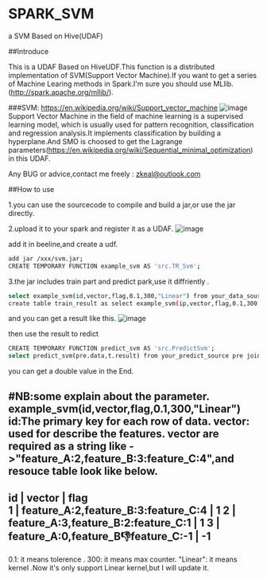 # SPARK_SVM
a SVM Based on  Hive(UDAF)

##Introduce

This is a UDAF Based on HiveUDF.This function is a distributed implementation of SVM(Support Vector Machine).If you want to get a series of Machine Learing methods in Spark.I'm sure you should use MLlib.(http://spark.apache.org/mllib/).

###SVM:
https://en.wikipedia.org/wiki/Support_vector_machine
![image](https://github.com/zkeal/SPARK_SVM/blob/master/src/ScreenShot/introduce.jpg)
Support Vector Machine in the field of machine learning is a supervised learning model, which is usually used for pattern recognition, classification and regression analysis.It implements classification by building a hyperplane.And SMO is choosed to get the Lagrange parameters(https://en.wikipedia.org/wiki/Sequential_minimal_optimization) in this UDAF.

Any BUG or advice,contact me freely : zkeal@outlook.com

##How to use 

1.you can use the sourcecode to compile and build a jar,or use the jar directly.

2.upload it to your spark and register it as a UDAF.
![image](https://github.com/zkeal/SPARK_SVM/blob/master/src/ScreenShot/example1.png)

add it in beeline,and create a udf.

```Bash
add jar /xxx/svm.jar;
CREATE TEMPORARY FUNCTION example_svm AS 'src.TR_Svm';
```
3.the jar includes train part and predict park,use it diffriently .

```Bash
select example_svm(id,vector,flag,0.1,300,"Linear") from your_data_source_table;
create table train_result as select example_svm(ip,vector,flag,0.1,300,"Linear") as result from your_data_source_table;
```
and you can get a result like this.
![image](https://github.com/zkeal/SPARK_SVM/blob/master/src/ScreenShot/example2.PNG)

then  use the result to redict
```Bash
CREATE TEMPORARY FUNCTION predict_svm AS 'src.PredictSvm';
select predict_svm(pre.data,t.result) from your_predict_source pre join(select result from train_result)t;
```
you can get a double value in the End.

#NB:some explain about the parameter.
example_svm(id,vector,flag,0.1,300,"Linear") 
id:The primary key for each row of data.
vector: used for describe the features. vector are required as a string like ->"feature_A:2,feature_B:3:feature_C:4",and resouce table look like below.
----------------------------------------------------------
id |                   vector                |   flag    
1  | feature_A:2,feature_B:3:feature_C:4     |    1
2  | feature_A:3,feature_B:2:feature_C:1     |    1
3  | feature_A:0,feature_B:-1:feature_C:-1   |   -1
----------------------------------------------------------
0.1: it means tolerence .
300: it means max counter.
"Linear": it means kernel .Now it's only support Linear kernel,but I will update it.



